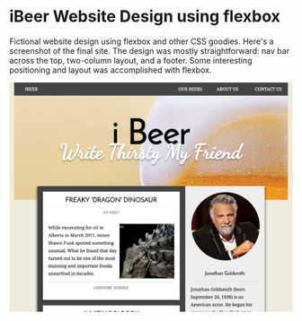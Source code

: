 # iBeer Website Design using flexbox

Fictional website design using flexbox and other CSS goodies. Here's
a screenshot of the final site. The design was mostly straightforward:
nav bar across the top, two-column layout, and a footer. Some interesting
positioning and layout was accomplished with flexbox.

<img src="resources/final.png" width="600px">
